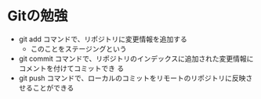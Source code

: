 # Gitの勉強
- git add コマンドで、リポジトリに変更情報を追加する
	- このことをステージングという
- git commit コマンドで、リポジトリのインデックスに追加された変更情報にコメントを付けてコミットでき
る
- git push コマンドで、ローカルのコミットをリモートのリポジトリに反映させることができる
